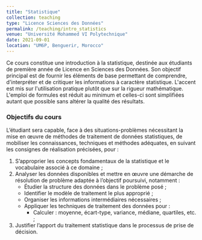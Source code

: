```yaml
---
title: "Statistique"
collection: teaching
type: "Licence Sciences des Données"
permalink: /teaching/intro_statistics
venue: "Université Mohammed VI Polytechnique"
date: 2021-09-01
location: "UM6P, Benguerir, Morocco"
---
```



Ce cours constitue une introduction à la statistique, destinée aux étudiants de première année de Licence en Sciences des Données. Son objectif principal est de fournir les éléments de base permettant de comprendre, d'interpréter et de critiquer les informations à caractère statistique. L'accent est mis sur l'utilisation pratique plutôt que sur la rigueur mathématique. L'emploi de formules est réduit au minimum et celles-ci sont simplifiées autant que possible sans altérer la qualité des résultats.

### Objectifs du cours

L’étudiant sera capable, face à des situations-problèmes nécessitant la mise en œuvre de méthodes de traitement de données statistiques, de mobiliser les connaissances, techniques et méthodes adéquates, en suivant les consignes de réalisation précisées, pour :

1. S’approprier les concepts fondamentaux de la statistique et le vocabulaire associé à ce domaine ;
2. Analyser les données disponibles et mettre en œuvre une démarche de résolution de problème adaptée à l’objectif poursuivi, notamment :
   - Étudier la structure des données dans le problème posé ;
   - Identifier le modèle de traitement le plus approprié ;
   - Organiser les informations intermédiaires nécessaires ;
   - Appliquer les techniques de traitement des données pour :
     - Calculer : moyenne, écart-type, variance, médiane, quartiles, etc. ;
3. Justifier l’apport du traitement statistique dans le processus de prise de décision.
